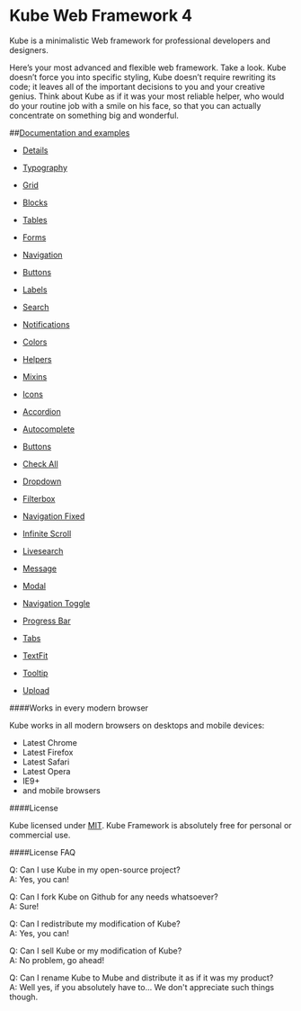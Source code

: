 Kube Web Framework 4
====

Kube is a minimalistic Web framework for professional developers and designers.

Here’s your most advanced and flexible web framework. Take a look. Kube doesn’t force you into specific styling, Kube doesn’t require rewriting its code; it leaves all of the important decisions to you and your creative genius. Think about Kube as if it was your most reliable helper, who would do your routine job with a smile on his face, so that you can actually concentrate on something big and wonderful.

##[Documentation and examples](http://imperavi.com/kube/)

- [Details](http://k1.imperavi.com/)
- [Typography](http://k1.imperavi.com/index.php?m=typography)
- [Grid](http://k1.imperavi.com/index.php?m=grid)
- [Blocks](http://k1.imperavi.com/index.php?m=blocks/)
- [Tables](http://k1.imperavi.com/index.php?m=tables/)
- [Forms](http://k1.imperavi.com/index.php?m=forms/)
- [Navigation](http://k1.imperavi.com/index.php?m=navigation/)
- [Buttons](http://k1.imperavi.com/index.php?m=buttons/)
- [Labels](http://k1.imperavi.com/index.php?m=labels/)
- [Search](http://k1.imperavi.com/index.php?m=search/)
- [Notifications](http://k1.imperavi.com/index.php?m=notifications/)
- [Colors](http://k1.imperavi.com/index.php?m=colors/)
- [Helpers](http://k1.imperavi.com/index.php?m=helpers/)
- [Mixins](http://k1.imperavi.com/index.php?m=mixins/)
- [Icons](http://k1.imperavi.com/index.php?m=icons/)

- [Accordion](http://imperavi.com/kube/tools/js-accordion/)
- [Autocomplete](http://imperavi.com/kube/tools/js-autocomplete/)
- [Buttons](http://imperavi.com/kube/tools/js-buttons/)
- [Check All](http://imperavi.com/kube/tools/js-check-all/)
- [Dropdown](http://imperavi.com/kube/tools/js-dropdown/)
- [Filterbox](http://imperavi.com/kube/tools/js-filterbox/)
- [Navigation Fixed](http://imperavi.com/kube/tools/js-fixed/)
- [Infinite Scroll](http://imperavi.com/kube/tools/js-infinite-scroll/)
- [Livesearch](http://imperavi.com/kube/tools/js-livesearch/)
- [Message](http://imperavi.com/kube/tools/js-message/)
- [Modal](http://imperavi.com/kube/tools/js-modal/)
- [Navigation Toggle](http://imperavi.com/kube/tools/js-navigation-toggle/)
- [Progress Bar](http://imperavi.com/kube/tools/js-progress/)
- [Tabs](http://imperavi.com/kube/tools/js-tabs/)
- [TextFit](http://imperavi.com/kube/tools/js-textfit/)
- [Tooltip](http://imperavi.com/kube/tools/js-tooltip/)
- [Upload](http://imperavi.com/kube/tools/js-upload/)




####Works in every modern browser

Kube works in all modern browsers on desktops and mobile devices:

- Latest Chrome
- Latest Firefox
- Latest Safari
- Latest Opera
- IE9+
- and mobile browsers

####License

Kube licensed under [MIT](http://opensource.org/licenses/MIT). Kube Framework is absolutely free for personal or commercial use.

####License FAQ

Q: Can I use Kube in my open-source project?<br>
A: Yes, you can!

Q: Can I fork Kube on Github for any needs whatsoever?<br>
A: Sure!

Q: Can I redistribute my modification of Kube?<br>
A: Yes, you can!

Q: Can I sell Kube or my modification of Kube?<br>
A: No problem, go ahead!

Q: Can I rename Kube to Mube and distribute it as if it was my product?<br>
A: Well yes, if you absolutely have to… We don't appreciate such things though.
